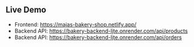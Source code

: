 ## Live Demo

- Frontend: https://majas-bakery-shop.netlify.app/
- Backend API: https://bakery-backend-ljte.onrender.com/api/products
- Backend API: https://bakery-backend-ljte.onrender.com/api/orders
